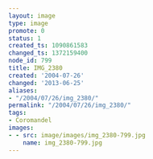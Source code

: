 ```yaml
---
layout: image
type: image
promote: 0
status: 1
created_ts: 1090861583
changed_ts: 1372159400
node_id: 799
title: IMG_2380
created: '2004-07-26'
changed: '2013-06-25'
aliases:
- "/2004/07/26/img_2380/"
permalink: "/2004/07/26/img_2380/"
tags:
- Coromandel
images:
- - src: image/images/img_2380-799.jpg
    name: img_2380-799.jpg
---
```


